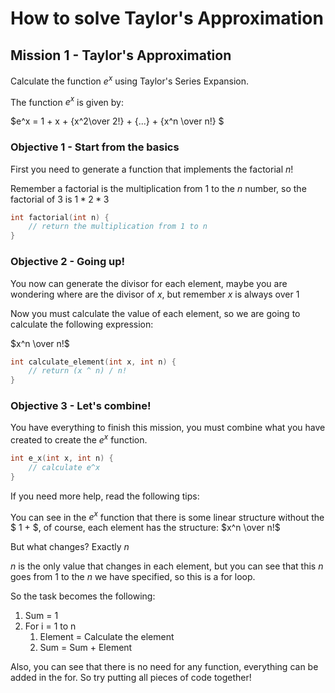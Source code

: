 # How to solve Taylor's Approximation

## Mission 1 - Taylor's Approximation

Calculate the function $e^x$ using Taylor's Series Expansion.

The function $e^x$ is given by:

$e^x = 1 + x + {x^2\over 2!} + {...} + {x^n \over n!} $

### Objective 1 - Start from the basics

First you need to generate a function that implements the factorial $n!$

Remember a factorial is the multiplication from 1 to the $n$ number, so the factorial of 3 is $1 * 2 * 3$

```c++
int factorial(int n) {
    // return the multiplication from 1 to n
}
```

### Objective 2 - Going up!

You now can generate the divisor for each element, maybe you are wondering where are the divisor of $x$, but remember $x$ is always over 1

Now you must calculate the value of each element, so we are going to calculate the following expression:

$x^n \over n!$

```c++
int calculate_element(int x, int n) {
    // return (x ^ n) / n!
} 
```

### Objective 3 - Let's combine!

You have everything to finish this mission, you must combine what you have created to create the $e^x$ function.

```c++
int e_x(int x, int n) {
    // calculate e^x
}
```

If you need more help, read the following tips:

You can see in the $e^x$ function that there is some linear structure without the $ 1 + $, of course, each element has the structure: $x^n \over n!$

But what changes? Exactly $n$

$n$ is the only value that changes in each element, but you can see that this $n$ goes from 1 to the $n$ we have specified, so this is a for loop.

So the task becomes the following:

1. Sum = 1
2. For i = 1 to n
    1. Element = Calculate the element
    2. Sum = Sum + Element

Also, you can see that there is no need for any function, everything can be added in the for. So try putting all pieces of code together!
